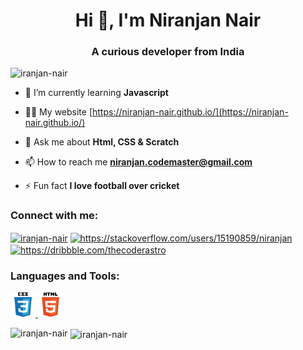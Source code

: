 <h1 align="center">Hi 👋, I'm Niranjan Nair</h1>
<h3 align="center">A curious developer from India</h3>

<p align="left"> <img src="https://komarev.com/ghpvc/?username=iranjan-nair&label=Profile%20views&color=0e75b6&style=flat" alt="iranjan-nair" /> </p>

- 🌱 I’m currently learning **Javascript**

- 👨‍💻 My website [https://niranjan-nair.github.io/](https://niranjan-nair.github.io/)

- 💬 Ask me about **Html, CSS & Scratch**

- 📫 How to reach me **niranjan.codemaster@gmail.com**

- ⚡ Fun fact **I love football over cricket**

<h3 align="left">Connect with me:</h3>
<p align="left">
<a href="https://codepen.io/iranjan-nair" target="blank"><img align="center" src="https://cdn.jsdelivr.net/npm/simple-icons@3.0.1/icons/codepen.svg" alt="iranjan-nair" height="30" width="40" /></a>
<a href="https://stackoverflow.com/users/https://stackoverflow.com/users/15190859/niranjan" target="blank"><img align="center" src="https://cdn.jsdelivr.net/npm/simple-icons@3.0.1/icons/stackoverflow.svg" alt="https://stackoverflow.com/users/15190859/niranjan" height="30" width="40" /></a>
<a href="https://dribbble.com/https://dribbble.com/thecoderastro" target="blank"><img align="center" src="https://cdn.jsdelivr.net/npm/simple-icons@3.0.1/icons/dribbble.svg" alt="https://dribbble.com/thecoderastro" height="30" width="40" /></a>
</p>

<h3 align="left">Languages and Tools:</h3>
<p align="left"> <a href="https://www.w3schools.com/css/" target="_blank"> <img src="https://raw.githubusercontent.com/devicons/devicon/master/icons/css3/css3-original-wordmark.svg" alt="css3" width="40" height="40"/> </a> <a href="https://www.w3.org/html/" target="_blank"> <img src="https://raw.githubusercontent.com/devicons/devicon/master/icons/html5/html5-original-wordmark.svg" alt="html5" width="40" height="40"/> </a> </p>

<p><img align="left" src="https://github-readme-stats.vercel.app/api/top-langs?username=iranjan-nair&show_icons=true&locale=en&layout=compact" alt="iranjan-nair" /></p>

<p>&nbsp;<img align="center" src="https://github-readme-stats.vercel.app/api?username=iranjan-nair&show_icons=true&locale=en" alt="iranjan-nair" /></p>
